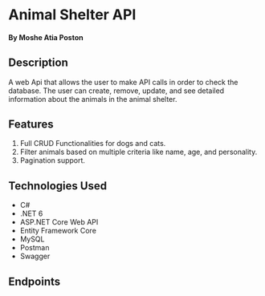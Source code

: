 # Animal Shelter API

#### By Moshe Atia Poston

## Description

A web Api that allows the user to make API calls in order to check the database. The user can create, remove, update, and see detailed information about the animals in the animal shelter.

## Features

1. Full CRUD Functionalities for dogs and cats.
2. Filter animals based on multiple criteria like name, age, and personality.
3. Pagination support.

## Technologies Used

- C#
- .NET 6
- ASP.NET Core Web API
- Entity Framework Core
- MySQL
- Postman
- Swagger

## Endpoints
